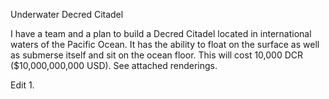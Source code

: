 Underwater Decred Citadel

I have a team and a plan to build a Decred Citadel located in international waters of the Pacific Ocean.  It has the ability to float on the surface as well as submerse itself and sit on the ocean floor.  This will cost 10,000 DCR ($10,000,000,000 USD).  See attached renderings.

Edit 1.